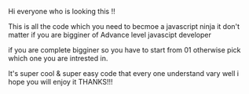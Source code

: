 Hi everyone who is looking this !!

This is all the code which you need to becmoe a javascript ninja
it don't matter if you are bigginer of Advance level javascipt developer

if you are complete bigginer so you have to start from 01
otherwise pick which one you are intrested in.

It's super cool & super easy code that every one understand vary well
i hope you will enjoy it THANKS!!!
